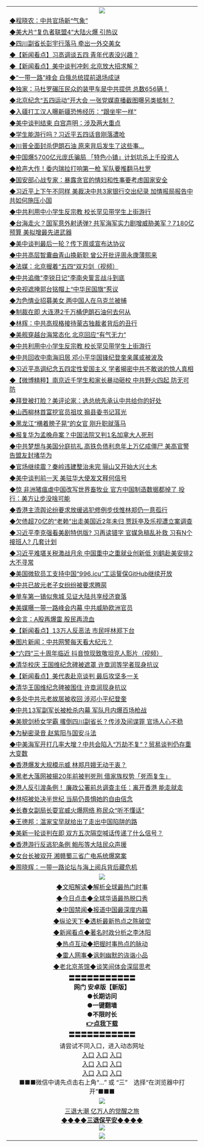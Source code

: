 <table>
  <tr>
    <td align=center><img src="https://github.com/gyhhx/image-upload/blob/master/yaowen.jpg" /></td>
  </tr>
  <tr>
<td align=left>
<a href="https://ctbtfdoocixoa.global.ssl.fastly.net/oo.aspx?name=c1033242&key=ofejcfaxcltk&from=gy">◆程晓农：中共官场新“气象”</a><br/></td>
  </tr>
  <tr>
<td align=left>
<a href="https://ctbtfdoocixoa.global.ssl.fastly.net/oo.aspx?name=c1033375&key=ofejcfaxcltk&from=gy">◆美大片“复仇者联盟4”大陆火爆 引热议</a><br/></td>
 </tr>
  <tr>
<td align=left>
<a href="http://ctbtfdoocixoa.global.ssl.fastly.net/oo.aspx?name=c1033417&key=ofejcfaxcltk&from=gy">◆四川副省长彭宇行落马 牵出一外交美女</a><br/></td>
 </tr>
   <tr>
<td align=left>
<a href="http://ctbtfdoocixoa.global.ssl.fastly.net/oo.aspx?name=c1033380&key=ofejcfaxcltk&from=gy">◆【新闻看点】习高调谈五四 青年代表没兴趣？</a><br/></td>
   </tr> 
  <tr>
<td align=left>
<a href="http://ctbtfdoocixoa.global.ssl.fastly.net/oo.aspx?name=c1033358&key=ofejcfaxcltk&from=gy">◆【新闻看点】美中谈判冲刺 北京放大招求解？</a><br/></td>
  </tr> 
 <tr>
<td align=left>
<a href="http://ctbtfdoocixoa.global.ssl.fastly.net/oo.aspx?name=c1033416&key=ofejcfaxcltk&from=gy">◆“一带一路”峰会 白俄总统提前退场成谜</a><br/>
</td>
   </tr>
 <tr>
<td align=left>
<a href="http://ctbtfdoocixoa.global.ssl.fastly.net/oo.aspx?name=c1033334&key=ofejcfaxcltk&from=gy">◆独家：马杜罗碾压民众的装甲车是中共提供 总数656辆！</a><br/>
</td>
   </tr>
 <tr>
<td align=left>
<a href="http://ctbtfdoocixoa.global.ssl.fastly.net/oo.aspx?name=c1033286&key=ofejcfaxcltk&from=gy">◆北京纪念“五四运动”开大会 一张党媒直播截图曝另类抵制？</a><br/></td>
  </tr>
  <tr>
<td align=left>
<a href="http://ctbtfdoocixoa.global.ssl.fastly.net/oo.aspx?name=c1033112&key=ofejcfaxcltk&from=gy">◆入疆打工汉人曝新疆恐怖经历：“跟坐牢一样”</a><br/></td>
 </tr>
   <tr>
<td align=left>
<a href="http://ctbtfdoocixoa.global.ssl.fastly.net/oo.aspx?name=c1033335&key=ofejcfaxcltk&from=gy">◆美中谈判结束 白宫声明：涉及两大重点</a><br/>
</td>
   </tr>
 <tr>
<td align=left>
<a href="http://ctbtfdoocixoa.global.ssl.fastly.net/oo.aspx?name=c1033316&key=ofejcfaxcltk&from=gy">◆学生能游行吗？习近平五四话音刚落遭呛</a><br/></td>
  </tr>
  <tr>
<td align=left>
<a href="http://ctbtfdoocixoa.global.ssl.fastly.net/oo.aspx?name=c1033339&key=ofejcfaxcltk&from=gy">◆川普全面封杀伊朗石油 原来背后发生了这些事…</a><br/></td>
 </tr>
  <tr>
<td align=left>
<a href="http://ctbtfdoocixoa.global.ssl.fastly.net/oo.aspx?name=c1033341&key=ofejcfaxcltk&from=gy">◆中国爆5700亿元庞氏骗局 「特色小镇」计划坑杀上千投资人</a><br/></td>
 </tr>
   <tr>
<td align=left>
<a href="http://ctbtfdoocixoa.global.ssl.fastly.net/oo.aspx?name=c1033065&key=ofejcfaxcltk&from=gy">◆枪声大作！委内瑞拉打响第一枪 军队要推翻马杜罗</a><br/></td>
   </tr> 
  <tr>
<td align=left>
<a href="http://ctbtfdoocixoa.global.ssl.fastly.net/oo.aspx?name=c1033274&key=ofejcfaxcltk&from=gy">◆国安部心战专家：暴露贪官的情妇和性事要考虑国家安全</a><br/></td>
  </tr> 
 <tr>
<td align=left>
<a href="http://ctbtfdoocixoa.global.ssl.fastly.net/oo.aspx?name=c1033305&key=ofejcfaxcltk&from=gy">◆习近平上下午不同样 美裁决中共3家银行交出纪录 加情报局报告中共如何施压小国</a><br/>
</td>
   </tr>
 <tr>
<td align=left>
<a href="http://ctbtfdoocixoa.global.ssl.fastly.net/oo.aspx?name=c1033133&key=ofejcfaxcltk&from=gy">◆中共利用中小学生反宗教 校长罕见带学生上街游行</a><br/>
</td>
   </tr>
 <tr>
<td align=left>
<a href="http://ctbtfdoocixoa.global.ssl.fastly.net/oo.aspx?name=c1033330&key=ofejcfaxcltk&from=gy">◆台海走火？国军意外射诱弹? 共军海军实力剧增威胁美军？7180亿预算 美拟增最先进武器</a><br/></td>
  </tr>
  <tr>
<td align=left>
<a href="http://ctbtfdoocixoa.global.ssl.fastly.net/oo.aspx?name=c1033407&key=ofejcfaxcltk&from=gy">◆美中谈判最后一轮？传下周或宣布达协议</a><br/></td>
 </tr>
   <tr>
<td align=left>
<a href="http://ctbtfdoocixoa.global.ssl.fastly.net/oo.aspx?name=c1033287&key=ofejcfaxcltk&from=gy">◆中共高层智囊曲青山换新职 曾公开批评周永康薄熙来</a><br/>
</td>
   </tr>
 <tr>
<td align=left>
<a href="http://ctbtfdoocixoa.global.ssl.fastly.net/oo.aspx?name=c1033208&key=ofejcfaxcltk&from=gy">◆法媒：北京握着“五四”双刃剑（视频）</a><br/>
</td>
   </tr>
<tr>
<td align=left>
<a href="https://ctbtfdoocixoa.global.ssl.fastly.net/oo.aspx?name=c1033296&key=ofejcfaxcltk&from=gy">◆中共追缴"李锐日记"李南央誓言战斗到底</a><br/>
</td>       
  <tr>
<td align=left>
<a href="https://ctbtfdoocixoa.global.ssl.fastly.net/oo.aspx?name=c1033160&key=ofejcfaxcltk&from=gy">◆央视遮掩郭台铭帽上“中华民国旗”惹议</a><br/></td>
  </tr>
  <tr>
<td align=left>
<a href="https://ctbtfdoocixoa.global.ssl.fastly.net/oo.aspx?name=c1033131&key=ofejcfaxcltk&from=gy">◆为色情业招募美女 两中国人在乌克兰被捕</a><br/></td>
 </tr>
  <tr>
<td align=left>
<a href="http://ctbtfdoocixoa.global.ssl.fastly.net/oo.aspx?name=c1033158&key=ofejcfaxcltk&from=gy">◆制裁在即 大连港2千万桶伊朗石油何去何从</a><br/></td>
 </tr>
   <tr>
<td align=left>
<a href="http://ctbtfdoocixoa.global.ssl.fastly.net/oo.aspx?name=c1033132&key=ofejcfaxcltk&from=gy">◆林辉：中共高规格接待蒙古独裁者背后的丑行</a><br/></td>
   </tr> 
  <tr>
<td align=left>
<a href="http://ctbtfdoocixoa.global.ssl.fastly.net/oo.aspx?name=c1033097&key=ofejcfaxcltk&from=gy">◆美舰穿越台海常态化 北京回应“有气无力”</a><br/></td>
  </tr> 
 <tr>
<td align=left>
<a href="http://ctbtfdoocixoa.global.ssl.fastly.net/oo.aspx?name=c1033133&key=ofejcfaxcltk&from=gy">◆中共利用中小学生反宗教 校长罕见带学生上街游行</a><br/>
</td>
   </tr>
 <tr>
<td align=left>
<a href="http://ctbtfdoocixoa.global.ssl.fastly.net/oo.aspx?name=c1033035&key=ofejcfaxcltk&from=gy">◆中共回收中南海旧居 邓小平华国锋纪登奎亲属或被波及</a><br/>
</td>
   </tr>
 <tr>
<td align=left>
<a href="http://ctbtfdoocixoa.global.ssl.fastly.net/oo.aspx?name=c1033072&key=ofejcfaxcltk&from=gy">◆习近平高调纪念五四定性爱国主义 学者揭密中共不敢说的惊人真相</a><br/></td>
  </tr>
  <tr>
<td align=left>
<a href="http://ctbtfdoocixoa.global.ssl.fastly.net/oo.aspx?name=c1032963&key=ofejcfaxcltk&from=gy">◆【微博精粹】南京近千学生和家长暴动砸校 中共野火四起 防无可防 </a><br/></td>
 </tr>
   <tr>
<td align=left>
<a href="http://ctbtfdoocixoa.global.ssl.fastly.net/oo.aspx?name=c1033086&key=ofejcfaxcltk&from=gy">◆拜登被打脸？美评论家：选总统先承认中共给你的好处</a><br/>
</td>
   </tr>
 <tr>
<td align=left>
<a href="http://ctbtfdoocixoa.global.ssl.fastly.net/oo.aspx?name=c1033095&key=ofejcfaxcltk&from=gy">◆山西柳林首富挖官员祖坟 搧县委书记耳光</a><br/></td>
  </tr>
  <tr>
<td align=left>
<a href="http://ctbtfdoocixoa.global.ssl.fastly.net/oo.aspx?name=c1033052&key=ofejcfaxcltk&from=gy">◆黑龙江“横着膀子晃”的女官 刚升职就落马</a><br/></td>
 </tr>
  <tr>
<td align=left>
<a href="http://ctbtfdoocixoa.global.ssl.fastly.net/oo.aspx?name=c1033088&key=ofejcfaxcltk&from=gy">◆报复华为孟晚舟案？中国法院又判1名加拿大人死刑</a><br/></td>
 </tr>
   <tr>
<td align=left>
<a href="http://ctbtfdoocixoa.global.ssl.fastly.net/oo.aspx?name=c1033065&key=ofejcfaxcltk&from=gy">◆中共梦想与美国分庭抗礼 高铁负债利息年上万亿成僵尸 美高官警告盟友封堵华为</a><br/></td>
   </tr> 
  <tr>
<td align=left>
<a href="http://ctbtfdoocixoa.global.ssl.fastly.net/oo.aspx?name=c1033041&key=ofejcfaxcltk&from=gy">◆官场继续震？秦岭违建整治未完 骊山又开始大兴土木</a><br/></td>
  </tr> 
 <tr>
<td align=left>
<a href="http://ctbtfdoocixoa.global.ssl.fastly.net/oo.aspx?name=c1033124&key=ofejcfaxcltk&from=gy">◆美中谈判前一天 美驻华大使发文释何信号</a><br/>
</td>
   </tr>
 <tr>
<td align=left>
<a href="http://ctbtfdoocixoa.global.ssl.fastly.net/oo.aspx?name=c1033071&key=ofejcfaxcltk&from=gy">◆惊 非洲猪瘟虐中国改写世界畜牧业 官方中国制造数据都掉了 投行：美方让步没啥可能</a><br/>
</td>
   </tr>
 <tr>
<td align=left>
<a href="http://ctbtfdoocixoa.global.ssl.fastly.net/oo.aspx?name=c1033146&key=ofejcfaxcltk&from=gy">◆香港主流舆论纷要求放缓逃犯修例步伐惟林郑仍一意孤行</a><br/></td>
  </tr>
  <tr>
<td align=left>
<a href="http://ctbtfdoocixoa.global.ssl.fastly.net/oo.aspx?name=c1033019&key=ofejcfaxcltk&from=gy">◆欠债超70亿的“老赖”出走美国近2年未归 贾跃亭及乐视遭立案调查</a><br/></td>
 </tr>
   <tr>
<td align=left>
<a href="http://ctbtfdoocixoa.global.ssl.fastly.net/oo.aspx?name=c1032936&key=ofejcfaxcltk&from=gy">◆习近平李克强看美剧特供版? 习再读错字 官媒急稿乱补救 习有N个接班人? 几套计划</a><br/>
</td>
   </tr>
 <tr>
<td align=left>
<a href="http://ctbtfdoocixoa.global.ssl.fastly.net/oo.aspx?name=c1033174&key=ofejcfaxcltk&from=gy">◆习近平难堪关税激战月余 中国重中之重就业创新低 刘鹤赴美安排2大不寻常</a><br/>
</td>
   </tr>
<tr>
<td align=left>
<a href="https://ctbtfdoocixoa.global.ssl.fastly.net/oo.aspx?name=c1033147&key=ofejcfaxcltk&from=gy">◆美国微软员工支持中国“996.icu”工运誓保GitHub继续开放</a><br/>
</td>       
  <tr>
<td align=left>
<a href="https://ctbtfdoocixoa.global.ssl.fastly.net/oo.aspx?name=c1032902&key=ofejcfaxcltk&from=gy">◆中共已故元老子女纷纷被要求腾房</a><br/></td>
  </tr>
  <tr>
<td align=left>
<a href="https://ctbtfdoocixoa.global.ssl.fastly.net/oo.aspx?name=c1032887&key=ofejcfaxcltk&from=gy">◆单车第一镇似鬼城 见证大陆共享经济衰落</a><br/></td>
 </tr>
  <tr>
<td align=left>
<a href="http://ctbtfdoocixoa.global.ssl.fastly.net/oo.aspx?name=c1032855&key=ofejcfaxcltk&from=gy">◆美媒曝一带一路峰会内幕 中共威胁欧洲官员</a><br/></td>
 </tr>
   <tr>
<td align=left>
<a href="http://ctbtfdoocixoa.global.ssl.fastly.net/oo.aspx?name=c1032822&key=ofejcfaxcltk&from=gy">◆金言：A股再爆雷 股民再流血</a><br/></td>
   </tr> 
  <tr>
<td align=left>
<a href="http://ctbtfdoocixoa.global.ssl.fastly.net/oo.aspx?name=c1032836&key=ofejcfaxcltk&from=gy">◆【新闻看点】13万人反恶法 市民呼林郑下台</a><br/></td>
  </tr> 
 <tr>
<td align=left>
<a href="http://ctbtfdoocixoa.global.ssl.fastly.net/oo.aspx?name=c1032838&key=ofejcfaxcltk&from=gy">◆图片新闻：中共网警每天看大纪元？</a><br/>
</td>
   </tr>
 <tr>
<td align=left>
<a href="http://ctbtfdoocixoa.global.ssl.fastly.net/oo.aspx?name=c1032770&key=ofejcfaxcltk&from=gy">◆“六四”三十周年临近 抖音惊现致敬坦克人影片（视频）</a><br/>
</td>
   </tr>
 <tr>
<td align=left>
<a href="http://ctbtfdoocixoa.global.ssl.fastly.net/oo.aspx?name=c1032758&key=ofejcfaxcltk&from=gy">◆清华校庆 王国维纪念碑被遮罩 许章润等学者现身抗议</a><br/></td>
  </tr>
  <tr>
<td align=left>
<a href="http://ctbtfdoocixoa.global.ssl.fastly.net/oo.aspx?name=c1032898&key=ofejcfaxcltk&from=gy">◆【新闻看点】美代表赴京谈判 最后攻坚多一关</a><br/></td>
 </tr>
   <tr>
<td align=left>
<a href="http://ctbtfdoocixoa.global.ssl.fastly.net/oo.aspx?name=c1032805&key=ofejcfaxcltk&from=gy">◆清华王国维纪念碑被围住 许章润现身抗议</a><br/>
</td>
   </tr>
 <tr>
<td align=left>
<a href="http://ctbtfdoocixoa.global.ssl.fastly.net/oo.aspx?name=c1032732&key=ofejcfaxcltk&from=gy">◆多处中共元老故居被收回 涉邓小平纪登奎</a><br/></td>
  </tr>
  <tr>
<td align=left>
<a href="http://ctbtfdoocixoa.global.ssl.fastly.net/oo.aspx?name=c1032458&key=ofejcfaxcltk&from=gy">◆中共13军副军长被枪杀内幕 军队月内爆百场枪战</a><br/></td>
 </tr>
  <tr>
<td align=left>
<a href="http://ctbtfdoocixoa.global.ssl.fastly.net/oo.aspx?name=c1032787&key=ofejcfaxcltk&from=gy">◆美貌剑桥女学霸 撂倒四川副省长？传涉及间谍罪 官场人心不稳</a><br/></td>
 </tr>
   <tr>
<td align=left>
<a href="http://ctbtfdoocixoa.global.ssl.fastly.net/oo.aspx?name=c1032759&key=ofejcfaxcltk&from=gy">◆为秘密录音 赵紫阳与国安斗法</a><br/></td>
   </tr> 
  <tr>
<td align=left>
<a href="http://ctbtfdoocixoa.global.ssl.fastly.net/oo.aspx?name=c1032762&key=ofejcfaxcltk&from=gy">◆中美海军开打几率大增？中共会陷入“万劫不复”？贸易谈判仍存重大变数</a><br/></td>
  </tr> 
 <tr>
<td align=left>
<a href="http://ctbtfdoocixoa.global.ssl.fastly.net/oo.aspx?name=c1032884&key=ofejcfaxcltk&from=gy">◆香港爆发大规模示威 林郑月娥无动于衷？</a><br/>
</td>
   </tr>
 <tr>
<td align=left>
<a href="http://ctbtfdoocixoa.global.ssl.fastly.net/oo.aspx?name=c1032885&key=ofejcfaxcltk&from=gy">◆黑老大落网被揭20年前被判死刑 借家族权势「死而复生」</a><br/>
</td>
   </tr>
 <tr>
<td align=left>
<a href="http://ctbtfdoocixoa.global.ssl.fastly.net/oo.aspx?name=c1032815&key=ofejcfaxcltk&from=gy">◆港人反引渡条例！ 廉政公署前总调查主任：离开香港 能走就走</a><br/></td>
  </tr>
  <tr>
<td align=left>
<a href="http://ctbtfdoocixoa.global.ssl.fastly.net/oo.aspx?name=c1032897&key=ofejcfaxcltk&from=gy">◆林昭被处决半世纪 当局仍畏惧她的自由信念</a><br/></td>
 </tr>
   <tr>
<td align=left>
<a href="http://ctbtfdoocixoa.global.ssl.fastly.net/oo.aspx?name=c1032783&key=ofejcfaxcltk&from=gy">◆长春女副局长耍官威火爆网络 称民众“听不懂话”</a><br/>
</td>
   </tr>
 <tr>
<td align=left>
<a href="http://ctbtfdoocixoa.global.ssl.fastly.net/oo.aspx?name=c1032918&key=ofejcfaxcltk&from=gy">◆王德邦：温家宝早就给出了走出中国陷阱的路</a><br/>
</td>
   </tr>
<tr>
<td align=left>
<a href="https://ctbtfdoocixoa.global.ssl.fastly.net/oo.aspx?name=c1032879&key=ofejcfaxcltk&from=gy">◆美新一轮谈判在即 双方五次隔空喊话传递了什么信号？</a><br/>
</td>       
  <tr>
<td align=left>
<a href="https://ctbtfdoocixoa.global.ssl.fastly.net/oo.aspx?name=c1032599&key=ofejcfaxcltk&from=gy">◆香港游行反逃犯条例 鲍彤等大陆民众声援</a><br/></td>
  </tr>
  <tr>
<td align=left>
<a href="https://ctbtfdoocixoa.global.ssl.fastly.net/oo.aspx?name=c1032573&key=ofejcfaxcltk&from=gy">◆女台长被双开 湘赣蜀三省广电系统爆窝案</a><br/></td>
 </tr>
  <tr>
<td align=left>
<a href="http://ctbtfdoocixoa.global.ssl.fastly.net/oo.aspx?name=c1032586&key=ofejcfaxcltk&from=gy">◆周晓辉：一带一路论坛与海上阅兵背后藏危机</a><br/></td>
 </tr>
 <tr>
    <td align=center><img src="https://github.com/gyhhx/image-upload/blob/master/ogate-c.JPG" /></td>
  </tr>
  <tr>
   <td align=center>
<a href="http://ctbtfdoocixoa.global.ssl.fastly.net/oo.aspx?name=c816857&key=ofejcfaxcltk&from=gy&tag=9973110">◆文昭解读◆解析全球最热门时事</a><br/>
    </td>
  </tr>
   <tr>
   <td align=center> 
<a href="http://ctbtfdoocixoa.global.ssl.fastly.net/oo.aspx?name=c816850&key=ofejcfaxcltk&from=gy&tag=9877">◆今日点击◆全球华语最热脱口秀</a><br/>
    </td>
  </tr>
  <tr>
  <td align=center>
<a href="http://ctbtfdoocixoa.global.ssl.fastly.net/oo.aspx?name=c816860&key=ofejcfaxcltk&from=gy&tag=99733110">◆中国禁闻◆报道中国最深度内幕</a><br/>
   </tr>
  <tr>
     <td align=center>
<a href="http://ctbtfdoocixoa.global.ssl.fastly.net/oo.aspx?name=c816855&key=ofejcfaxcltk&from=gy&tag=997110">◆纵论天下◆透析最新热点之陈破空</a><br/>
   </tr>
   <tr>
      <td align=center>
<a href="http://ctbtfdoocixoa.global.ssl.fastly.net/oo.aspx?name=c838308&key=ofejcfaxcltk&from=gy&tag=9973110">◆新闻看点◆著名时政分析之李沐阳</a><br/>
   </tr>
   <tr>
     <td align=center>
<a href="http://ctbtfdoocixoa.global.ssl.fastly.net/oo.aspx?name=c816852&key=ofejcfaxcltk&from=gy&tag=9733110">◆热点互动◆把握时事热点的脉动</a><br/>
   </tr>
   <tr>
      <td align=center>
<a href="http://ctbtfdoocixoa.global.ssl.fastly.net/oo.aspx?name=c816694&key=ofejcfaxcltk&from=gy&tag=93310">◆雷人网事◆讽刺幽默的诙谐小品</a><br/>
   </tr>
   <tr>
    <td align=center>
<a href="http://ctbtfdoocixoa.global.ssl.fastly.net/oo.aspx?name=c816650&key=ofejcfaxcltk&from=gy&tag=9973110">◆老北京茶馆◆谈笑间体会深层思考</a><br/>
   </tr>
  <tr>
    <td align=center>
 <b>〓〓〓〓〓〓〓〓〓〓〓<br/>网门 安卓版【新版】<br/> ●长期访问<br/> ●一键翻墙<br/>  ●不限时长<br/> 
 <a href="https://share.weiyun.com/5t5Ch7c">👉<b>点我下载</a><br/>〓〓〓〓〓〓〓〓〓〓〓<br/>
    </td>
    </tr>
   <tr>
    <td align=center>请尝试不同入口，进入动态网址<br/>
      <a href="https://s3.us-east-2.amazonaws.com/ogateo/show.htm">入口</a>
      <a href="https://s3.ca-central-1.amazonaws.com/ogatec/show.htm">入口</a>
      <a href="https://s3.ap-southeast-2.amazonaws.com/ogatey/show.htm">入口</a><br/>
      <a href="https://s3.ap-northeast-2.amazonaws.com/ogates/show.htm">入口</a>
      <a href="https://s3.eu-central-1.amazonaws.com/ogatef/show.htm">入口</a>
      <a href="https://s3.ap-south-1.amazonaws.com/ogatem/show.htm">入口</a><br/>
      <a href="https://s3-us-west-1.amazonaws.com/ogaten/show.htm">入口</a>
      <a href="https://s3.eu-west-2.amazonaws.com/ogatel/show.htm">入口</a>
      <a href="https://s3.ap-northeast-1.amazonaws.com/ogatet/show.htm">入口</a><br/>
      ■■■微信中请先点击右上角“...” 或 “三”　选择“在浏览器中打开”■■■<b><br/>
    </td>
  </tr>
  <tr>
    <td align=center><img src="https://github.com/gyhhx/image-upload/blob/master/3.jpg" /> </td>
</tr>
  <tr>  
  <td align=center>
  <a href="http://ctbtfdoocixoa.global.ssl.fastly.net/oo.aspx?name=c894205&key=ofejcfaxcltk&from=gy&tag=9973110">三退大潮 亿万人的觉醒之旅</a><br/>
      <a href="http://ctbtfdoocixoa.global.ssl.fastly.net/oo.aspx?name=ogQuit.aspx&key=ofejcfaxcltk&from=gy"><b>◆◆◆◆三退保平安◆◆◆◆<br/></a>
      <img src="https://github.com/gyhhx/image-upload/blob/master/3t.jpg" /><br/>
      </td>
  </tr>
   <tr>
    <td align=center><img src="https://raw.githubusercontent.com/oGate2/Up/master/oGate_640.jpg"/></td>
  </tr>
</table>


